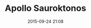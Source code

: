 ---
layout: artwork
title: Apollo Sauroktonos
surface: png
link: https://commons.wikimedia.org/wiki/File:Apollo_Sauroktonos_Louvre_Ma441_n06.jpg
source: Wikimedia Commons
name: luca corsato
image_url: /images/paintings/apollo.png
image_thumb_url: /images/paintings/apollo.png
date:   2015-09-24 21:08
tags: archeostickers male
---